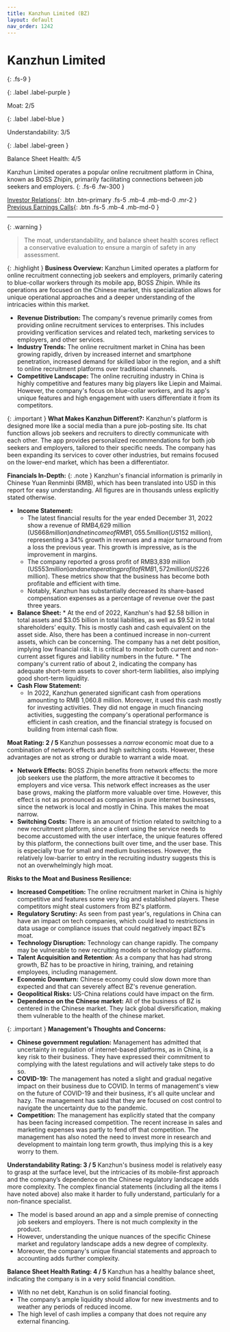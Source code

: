 ```yaml
---
title: Kanzhun Limited (BZ)
layout: default
nav_order: 1242
---
```


# Kanzhun Limited
{: .fs-9 }

{: .label .label-purple }

Moat: 2/5

{: .label .label-blue }

Understandability: 3/5

{: .label .label-green }

Balance Sheet Health: 4/5

Kanzhun Limited operates a popular online recruitment platform in China, known as BOSS Zhipin, primarily facilitating connections between job seekers and employers.
{: .fs-6 .fw-300 }

[Investor Relations](https://www.google.com/search?q=BZ+investor+relations){: .btn .btn-primary .fs-5 .mb-4 .mb-md-0 .mr-2 }
[Previous Earnings Calls](https://discountingcashflows.com/company/BZ/transcripts/){: .btn .fs-5 .mb-4 .mb-md-0 }

---

{: .warning }
>The moat, understandability, and balance sheet health scores reflect a conservative evaluation to ensure a margin of safety in any assessment.



{: .highlight }
**Business Overview:**
Kanzhun Limited operates a platform for online recruitment connecting job seekers and employers, primarily catering to blue-collar workers through its mobile app, BOSS Zhipin. While its operations are focused on the Chinese market, this specialization allows for unique operational approaches and a deeper understanding of the intricacies within this market.
*   **Revenue Distribution:** The company's revenue primarily comes from providing online recruitment services to enterprises. This includes providing verification services and related tech, marketing services to employers, and other services.
*   **Industry Trends:** The online recruitment market in China has been growing rapidly, driven by increased internet and smartphone penetration, increased demand for skilled labor in the region, and a shift to online recruitment platforms over traditional channels.
*   **Competitive Landscape:** The online recruiting industry in China is highly competitive and features many big players like Liepin and Maimai. However, the company's focus on blue-collar workers, and its app's unique features and high engagement with users differentiate it from its competitors.

{: .important }
**What Makes Kanzhun Different?:** Kanzhun's platform is designed more like a social media than a pure job-posting site. Its chat function allows job seekers and recruiters to directly communicate with each other. The app provides personalized recommendations for both job seekers and employers, tailored to their specific needs. The company has been expanding its services to cover other industries, but remains focused on the lower-end market, which has been a differentiator.

**Financials In-Depth:**
{: .note }
Kanzhun's financial information is primarily in Chinese Yuan Renminbi (RMB), which has been translated into USD in this report for easy understanding. All figures are in thousands unless explicitly stated otherwise.
*   **Income Statement:**
    *   The latest financial results for the year ended December 31, 2022 show a revenue of RMB4,629 million (US$668 million) and net income of RMB1,055.5 million (US$152 million), representing a 34% growth in revenues and a major turnaround from a loss the previous year. This growth is impressive, as is the improvement in margins.
    *   The company reported a gross profit of RMB3,839 million (US$553 million) and a net operating profit of RMB1,572 million (US$226 million). These metrics show that the business has become both profitable and efficient with time.
    *   Notably, Kanzhun has substantially decreased its share-based compensation expenses as a percentage of revenue over the past three years.
 *   **Balance Sheet:**
    *   At the end of 2022, Kanzhun's had $2.58 billion in total assets and $3.05 billion in total liabilities, as well as $9.52 in total shareholders’ equity. This is mostly cash and cash equivalent on the asset side. Also, there has been a continued increase in non-current assets, which can be concerning. The company has a net debt position, implying low financial risk. It is critical to monitor both current and non-current asset figures and liability numbers in the future.
    *   The company's current ratio of about 2, indicating the company has adequate short-term assets to cover short-term liabilities, also implying good short-term liquidity.
*   **Cash Flow Statement:**
    *  In 2022, Kanzhun generated significant cash from operations amounting to RMB 1,060.8 million. Moreover, it used this cash mostly for investing activities. They did not engage in much financing activities, suggesting the company's operational performance is efficient in cash creation, and the financial strategy is focused on building from internal cash flow.

**Moat Rating: 2 / 5**
Kanzhun possesses a *narrow* economic moat due to a combination of network effects and high switching costs. However, these advantages are not as strong or durable to warrant a wide moat.
*   **Network Effects:** BOSS Zhipin benefits from network effects: the more job seekers use the platform, the more attractive it becomes to employers and vice versa. This network effect increases as the user base grows, making the platform more valuable over time. However, this effect is not as pronounced as companies in pure internet businesses, since the network is local and mostly in China. This makes the moat narrow.
*   **Switching Costs:** There is an amount of friction related to switching to a new recruitment platform, since a client using the service needs to become accustomed with the user interface, the unique features offered by this platform, the connections built over time, and the user base. This is especially true for small and medium businesses. However, the relatively low-barrier to entry in the recruiting industry suggests this is not an overwhelmingly high moat.

**Risks to the Moat and Business Resilience:**
*   **Increased Competition:** The online recruitment market in China is highly competitive and features some very big and established players. These competitors might steal customers from BZ's platform.
*   **Regulatory Scrutiny:** As seen from past year's, regulations in China can have an impact on tech companies, which could lead to restrictions in data usage or compliance issues that could negatively impact BZ’s moat.
*   **Technology Disruption:** Technology can change rapidly. The company may be vulnerable to new recruiting models or technology platforms.
*   **Talent Acquisition and Retention**: As a company that has had strong growth, BZ has to be proactive in hiring, training, and retaining employees, including management.
*  **Economic Downturn:** Chinese economy could slow down more than expected and that can severely affect BZ's revenue generation.
*    **Geopolitical Risks:** US-China relations could have impact on the firm.
*   **Dependence on the Chinese market:** All of the business of BZ is centered in the Chinese market. They lack global diversification, making them vulnerable to the health of the chinese market.

{: .important }
**Management's Thoughts and Concerns:**
*   **Chinese government regulation:** Management has admitted that uncertainty in regulation of internet-based platforms, as in China, is a key risk to their business. They have expressed their commitment to complying with the latest regulations and will actively take steps to do so.
*   **COVID-19:** The management has noted a slight and gradual negative impact on their business due to COVID. In terms of management's view on the future of COVID-19 and their business, it's all quite unclear and hazy. The management has said that they are focused on cost control to navigate the uncertainty due to the pandemic.
*   **Competition:** The management has explicitly stated that the company has been facing increased competition. The recent increase in sales and marketing expenses was partly to fend off that competition. The management has also noted the need to invest more in research and development to maintain long term growth, thus implying this is a key worry to them.

**Understandability Rating: 3 / 5**
Kanzhun's business model is relatively easy to grasp at the surface level, but the intricacies of its mobile-first approach and the company’s dependence on the Chinese regulatory landscape adds more complexity. The complex financial statements (including all the items I have noted above) also make it harder to fully understand, particularly for a non-finance specialist.
*  The model is based around an app and a simple premise of connecting job seekers and employers. There is not much complexity in the product.
* However, understanding the unique nuances of the specific Chinese market and regulatory landscape adds a new degree of complexity. 
* Moreover, the company's unique financial statements and approach to accounting adds further complexity.

**Balance Sheet Health Rating: 4 / 5**
Kanzhun has a healthy balance sheet, indicating the company is in a very solid financial condition.
*    With no net debt, Kanzhun is on solid financial footing.
*   The company’s ample liquidity should allow for new investments and to weather any periods of reduced income.
*   The high level of cash implies a company that does not require any external financing.

